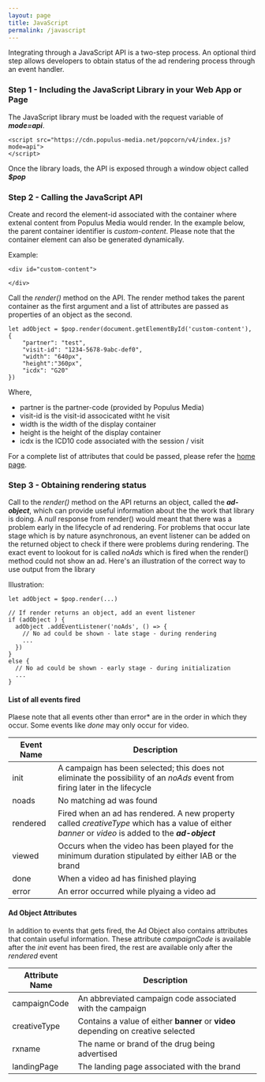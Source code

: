 ```yaml
---
layout: page
title: JavaScript
permalink: /javascript
---
```


Integrating through a JavaScript API is a two-step process.  An optional third step allows developers to obtain status of the ad rendering process through an event handler.

### Step 1 - Including the JavaScript Library in your Web App or Page

The JavaScript library must be loaded with the request variable of ***mode=api***.

~~~~~
<script src="https://cdn.populus-media.net/popcorn/v4/index.js?mode=api">
</script>    
~~~~~

Once the library loads, the API is exposed through a window object called ***$pop***


### Step 2 - Calling the JavaScript API

Create and record the element-id associated with the container where extenal content from Populus Media would render.  In the example below, the parent container identifier is *custom-content*. Please note that the container element can also be generated dynamically.

Example:

~~~~~
<div id="custom-content">

</div>
~~~~~

Call the _render()_ method on the API.  The render method takes the parent container as the first argument and a list of attributes are passed as properties of an object as the second.

~~~~~
let adObject = $pop.render(document.getElementById('custom-content'), {
	"partner": "test",
	"visit-id": "1234-5678-9abc-def0",
	"width": "640px",
	"height":"360px",
	"icdx": "G20"
})
~~~~~


Where,

* partner is the partner-code (provided by Populus Media)
* visit-id is the visit-id associcated witht he visit
* width is the width of the display container
* height is the height of the display container
* icdx is the ICD10 code associated with the session / visit

For a complete list of attributes that could be passed, please refer the [home page](index.html).


### Step 3 - Obtaining rendering status 

Call to the _render()_ method on the API returns an object, called the ***ad-object***, which can provide useful information about the the work that library is doing.  A _null_ response from render() would meant that there was a problem early in the lifecycle of ad rendering.    For problems that occur late stage which is by nature asynchronous, an event listener can be added on the returned object to check if there were problems during rendering. The exact event to lookout for is called _noAds_ which is fired when the render() method could not show an ad.  Here's an illustration of the correct way to use output from the library

Illustration:

~~~~~
let adObject = $pop.render(...)

// If render returns an object, add an event listener
if (adObject ) {
  adObject .addEventListener('noAds', () => {
    // No ad could be shown - late stage - during rendering
    ...
  })
}
else {
  // No ad could be shown - early stage - during initialization
  ...
}
~~~~~


#### List of all events fired

Plaese note that all events other than error* are in the order in which they occur.  Some events like *done* may only occur for video.

| Event Name | Description |
|------------|-------------|
| init | A campaign has been selected; this does not eliminate the possibility of an *noAds* event from firing later in the lifecycle|
| noads | No matching ad was found |
| rendered | Fired when an ad has rendered. A new property called *creativeType* which has a value of either _banner_ or _video_ is added to the ***ad-object*** |
| viewed     | Occurs when the video has been played for the minimum duration stipulated by either IAB or the brand |
| done       | When a video ad has finished playing |
| error      | An error occurred while plyaing a video ad |


#### Ad Object Attributes

In addition to events that gets fired, the Ad Object also contains attributes that contain useful information.  These attribute *campaignCode* is available after the *init* event has been fired, the rest are available only after the *rendered* event

| Attribute Name | Description |
|----------------|-------------|
| campaignCode | An abbreviated campaign code associated with the campaign |
| creativeType | Contains a value of either **banner** or **video** depending on creative selected | 
| rxname | The name or brand of the drug being advertised |
| landingPage | The landing page associated with the brand |
